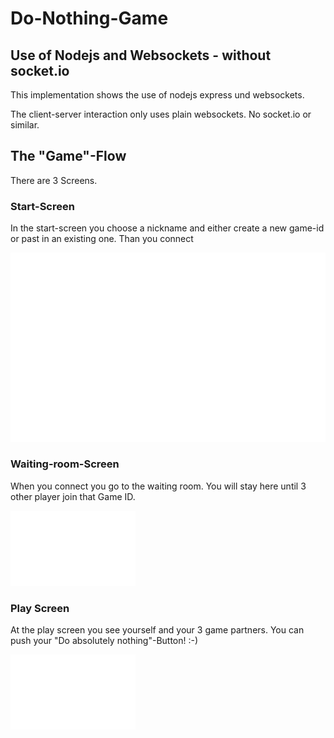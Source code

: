 # Do-Nothing-Game

## Use of Nodejs and Websockets - without socket.io

This implementation shows the use of nodejs express und websockets.

The client-server interaction only uses plain websockets. No socket.io or similar.

## The "Game"-Flow

There are 3 Screens.

### Start-Screen
In the start-screen you choose a nickname and either create a new game-id or past in an existing one.
Than you connect

![Start-Screen](https://github.com/JanMeckelholt/do-nothing-game/blob/master/git-pictures/start-screen.png)

### Waiting-room-Screen
When you connect you go to the waiting room. You will stay here until 3 other player join that Game ID.

<img src="https://github.com/JanMeckelholt/do-nothing-game/blob/master/git-pictures/wait-screen.png" width="200px">

### Play Screen
At the play screen you see yourself and your 3 game partners.
You can push your "Do absolutely nothing"-Button! :-)

<img src="https://github.com/JanMeckelholt/do-nothing-game/blob/master/git-pictures/play-screen.png" width="200px">
